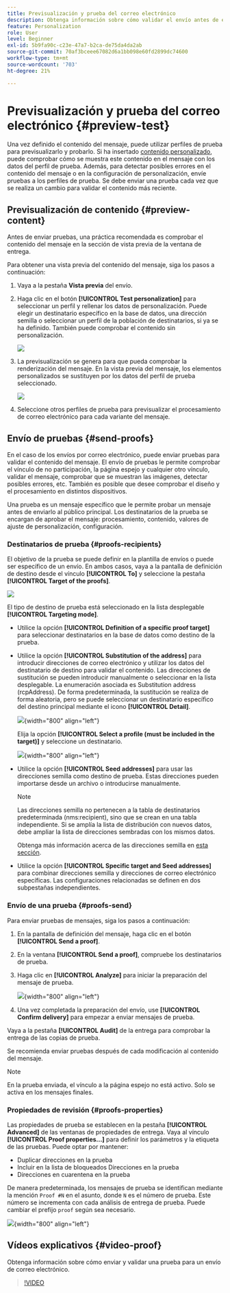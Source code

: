 ```yaml
---
title: Previsualización y prueba del correo electrónico
description: Obtenga información sobre cómo validar el envío antes de enviarlo
feature: Personalization
role: User
level: Beginner
exl-id: 5b9fa90c-c23e-47a7-b2ca-de75da4da2ab
source-git-commit: 70af3bceee67082d6a1bb098e60fd2899dc74600
workflow-type: tm+mt
source-wordcount: '703'
ht-degree: 21%

---
```


# Previsualización y prueba del correo electrónico {#preview-test}

Una vez definido el contenido del mensaje, puede utilizar perfiles de prueba para previsualizarlo y probarlo. Si ha insertado [contenido personalizado](personalize.md), puede comprobar cómo se muestra este contenido en el mensaje con los datos del perfil de prueba. Además, para detectar posibles errores en el contenido del mensaje o en la configuración de personalización, envíe pruebas a los perfiles de prueba. Se debe enviar una prueba cada vez que se realiza un cambio para validar el contenido más reciente.

## Previsualización de contenido {#preview-content}

Antes de enviar pruebas, una práctica recomendada es comprobar el contenido del mensaje en la sección de vista previa de la ventana de entrega.

Para obtener una vista previa del contenido del mensaje, siga los pasos a continuación:

1. Vaya a la pestaña **Vista previa** del envío.
1. Haga clic en el botón **[!UICONTROL Test personalization]** para seleccionar un perfil y rellenar los datos de personalización. Puede elegir un destinatario específico en la base de datos, una dirección semilla o seleccionar un perfil de la población de destinatarios, si ya se ha definido. También puede comprobar el contenido sin personalización.

   ![](assets/test-personalization.png)

1. La previsualización se genera para que pueda comprobar la renderización del mensaje. En la vista previa del mensaje, los elementos personalizados se sustituyen por los datos del perfil de prueba seleccionado.

   ![](assets/test-personalization-with-a-recipient.png)

1. Seleccione otros perfiles de prueba para previsualizar el procesamiento de correo electrónico para cada variante del mensaje.

## Envío de pruebas {#send-proofs}

En el caso de los envíos por correo electrónico, puede enviar pruebas para validar el contenido del mensaje. El envío de pruebas le permite comprobar el vínculo de no participación, la página espejo y cualquier otro vínculo, validar el mensaje, comprobar que se muestran las imágenes, detectar posibles errores, etc. También es posible que desee comprobar el diseño y el procesamiento en distintos dispositivos.

Una prueba es un mensaje específico que le permite probar un mensaje antes de enviarlo al público principal. Los destinatarios de la prueba se encargan de aprobar el mensaje: procesamiento, contenido, valores de ajuste de personalización, configuración.

### Destinatarios de prueba {#proofs-recipients}

El objetivo de la prueba se puede definir en la plantilla de envíos o puede ser específico de un envío. En ambos casos, vaya a la pantalla de definición de destino desde el vínculo **[!UICONTROL To]** y seleccione la pestaña **[!UICONTROL Target of the proofs]**.

![](assets/target-of-proofs.png)

El tipo de destino de prueba está seleccionado en la lista desplegable **[!UICONTROL Targeting mode]**.

* Utilice la opción **[!UICONTROL Definition of a specific proof target]** para seleccionar destinatarios en la base de datos como destino de la prueba.
* Utilice la opción **[!UICONTROL Substitution of the address]** para introducir direcciones de correo electrónico y utilizar los datos del destinatario de destino para validar el contenido. Las direcciones de sustitución se pueden introducir manualmente o seleccionar en la lista desplegable. La enumeración asociada es Substitution address (rcpAddress).
De forma predeterminada, la sustitución se realiza de forma aleatoria, pero se puede seleccionar un destinatario específico del destino principal mediante el icono **[!UICONTROL Detail]**.

  ![](assets/target-of-proofs-substitution-details.png){width="800" align="left"}

  Elija la opción **[!UICONTROL Select a profile (must be included in the target)]** y seleccione un destinatario.

  ![](assets/target-of-proofs-substitution.png){width="800" align="left"}


* Utilice la opción **[!UICONTROL Seed addresses]** para usar las direcciones semilla como destino de prueba. Estas direcciones pueden importarse desde un archivo o introducirse manualmente.

  >[!NOTE]
  >
  >Las direcciones semilla no pertenecen a la tabla de destinatarios predeterminada (nms:recipient), sino que se crean en una tabla independiente. Si se amplía la lista de distribución con nuevos datos, debe ampliar la lista de direcciones sembradas con los mismos datos.

  Obtenga más información acerca de las direcciones semilla en [esta sección](../audiences/test-profiles.md).

* Utilice la opción **[!UICONTROL Specific target and Seed addresses]** para combinar direcciones semilla y direcciones de correo electrónico específicas. Las configuraciones relacionadas se definen en dos subpestañas independientes.

### Envío de una prueba {#proofs-send}

Para enviar pruebas de mensajes, siga los pasos a continuación:

1. En la pantalla de definición del mensaje, haga clic en el botón **[!UICONTROL Send a proof]**.
1. En la ventana **[!UICONTROL Send a proof]**, compruebe los destinatarios de prueba.
1. Haga clic en **[!UICONTROL Analyze]** para iniciar la preparación del mensaje de prueba.

   ![](assets/send-proof-analyze.png){width="800" align="left"}

1. Una vez completada la preparación del envío, use **[!UICONTROL Confirm delivery]** para empezar a enviar mensajes de prueba.

Vaya a la pestaña **[!UICONTROL Audit]** de la entrega para comprobar la entrega de las copias de prueba.

Se recomienda enviar pruebas después de cada modificación al contenido del mensaje.

>[!NOTE]
>
>En la prueba enviada, el vínculo a la página espejo no está activo. Solo se activa en los mensajes finales.

### Propiedades de revisión {#proofs-properties}

Las propiedades de prueba se establecen en la pestaña **[!UICONTROL Advanced]** de las ventanas de propiedades de entrega. Vaya al vínculo **[!UICONTROL Proof properties...]** para definir los parámetros y la etiqueta de las pruebas. Puede optar por mantener:

* Duplicar direcciones en la prueba
* Incluir en la lista de bloqueados Direcciones en la prueba
* Direcciones en cuarentena en la prueba

De manera predeterminada, los mensajes de prueba se identifican mediante la mención `Proof #N` en el asunto, donde `N` es el número de prueba. Este número se incrementa con cada análisis de entrega de prueba. Puede cambiar el prefijo `proof` según sea necesario.

![](assets/proof-parameters.png){width="800" align="left"}


## Vídeos explicativos {#video-proof}

Obtenga información sobre cómo enviar y validar una prueba para un envío de correo electrónico.

>[!VIDEO](https://video.tv.adobe.com/v/3447002?captions=spa)
